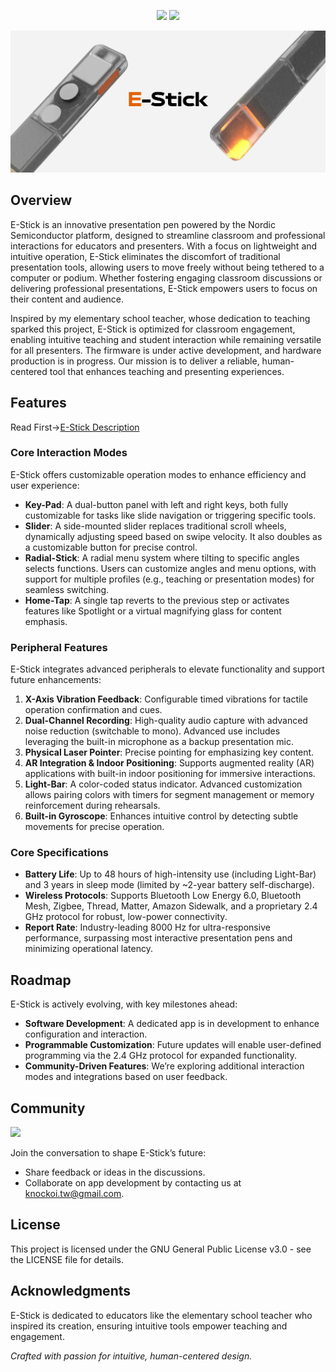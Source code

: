 
<div align="center">  

[![](https://img.shields.io/badge/Discord-Join%20Server-5865F2?logo=discord&logoColor=white)](https://discord.gg/Tf3PsfkTJF)
[![](GPLv3)](https://www.gnu.org/licenses/gpl-3.0)

</div>  


![E-Stick](https://github.com/Knockoi/E-Stick/blob/main/image/Title.png)



## Overview

E-Stick is an innovative presentation pen powered by the Nordic Semiconductor platform, designed to streamline classroom and professional interactions for educators and presenters. With a focus on lightweight and intuitive operation, E-Stick eliminates the discomfort of traditional presentation tools, allowing users to move freely without being tethered to a computer or podium. Whether fostering engaging classroom discussions or delivering professional presentations, E-Stick empowers users to focus on their content and audience.

Inspired by my elementary school teacher, whose dedication to teaching sparked this project, E-Stick is optimized for classroom engagement, enabling intuitive teaching and student interaction while remaining versatile for all presenters. The firmware is under active development, and hardware production is in progress. Our mission is to deliver a reliable, human-centered tool that enhances teaching and presenting experiences.

## Features

Read First->[E-Stick Description](https://github.com/Knockoi/E-Stick/blob/main/E-Stick%20DM%20ver1.0.pdf)  
### Core Interaction Modes

E-Stick offers customizable operation modes to enhance efficiency and user experience:

- **Key-Pad**: A dual-button panel with left and right keys, both fully customizable for tasks like slide navigation or triggering specific tools.
- **Slider**: A side-mounted slider replaces traditional scroll wheels, dynamically adjusting speed based on swipe velocity. It also doubles as a customizable button for precise control.
- **Radial-Stick**: A radial menu system where tilting to specific angles selects functions. Users can customize angles and menu options, with support for multiple profiles (e.g., teaching or presentation modes) for seamless switching.
- **Home-Tap**: A single tap reverts to the previous step or activates features like Spotlight or a virtual magnifying glass for content emphasis.

### Peripheral Features

E-Stick integrates advanced peripherals to elevate functionality and support future enhancements:

1. **X-Axis Vibration Feedback**: Configurable timed vibrations for tactile operation confirmation and cues.
2. **Dual-Channel Recording**: High-quality audio capture with advanced noise reduction (switchable to mono). Advanced use includes leveraging the built-in microphone as a backup presentation mic.
3. **Physical Laser Pointer**: Precise pointing for emphasizing key content.
4. **AR Integration & Indoor Positioning**: Supports augmented reality (AR) applications with built-in indoor positioning for immersive interactions.
5. **Light-Bar**: A color-coded status indicator. Advanced customization allows pairing colors with timers for segment management or memory reinforcement during rehearsals.
6. **Built-in Gyroscope**: Enhances intuitive control by detecting subtle movements for precise operation.

### Core Specifications  
  - **Battery Life**: Up to 48 hours of high-intensity use (including Light-Bar) and 3 years in sleep mode (limited by \~2-year battery self-discharge).
  - **Wireless Protocols**: Supports Bluetooth Low Energy 6.0, Bluetooth Mesh, Zigbee, Thread, Matter, Amazon Sidewalk, and a proprietary 2.4 GHz protocol for robust, low-power connectivity.
  - **Report Rate**: Industry-leading 8000 Hz for ultra-responsive performance, surpassing most interactive presentation pens and minimizing operational latency.   



## Roadmap

E-Stick is actively evolving, with key milestones ahead:

- **Software Development**: A dedicated app is in development to enhance configuration and interaction.
- **Programmable Customization**: Future updates will enable user-defined programming via the 2.4 GHz protocol for expanded functionality.
- **Community-Driven Features**: We’re exploring additional interaction modes and integrations based on user feedback.
  
## Community  
[![](https://img.shields.io/discord/1226517355421634601?logo=discord&logoColor=white&color=5865F2)](https://discord.gg/Tf3PsfkTJF)  

Join the conversation to shape E-Stick’s future:

- Share feedback or ideas in the discussions.
- Collaborate on app development by contacting us at knockoi.tw@gmail.com.

## License

This project is licensed under the GNU General Public License v3.0 - see the LICENSE file for details.

## Acknowledgments

E-Stick is dedicated to educators like the elementary school teacher who inspired its creation, ensuring intuitive tools empower teaching and engagement.

*Crafted with passion for intuitive, human-centered design.*

